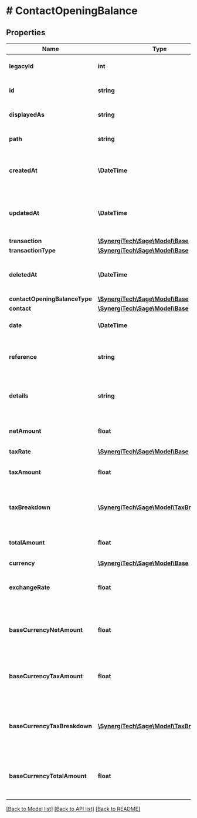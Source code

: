 # # ContactOpeningBalance

## Properties

Name | Type | Description | Notes
------------ | ------------- | ------------- | -------------
**legacyId** | **int** | The legacy ID for the item | [optional]
**id** | **string** | The unique identifier for the item | [optional]
**displayedAs** | **string** | The name of the resource | [optional]
**path** | **string** | The API path for the resource | [optional]
**createdAt** | **\DateTime** | The datetime when the item was created | [optional]
**updatedAt** | **\DateTime** | The datetime when the item was last updated | [optional]
**transaction** | [**\SynergiTech\Sage\Model\Base**](Base.md) |  | [optional]
**transactionType** | [**\SynergiTech\Sage\Model\Base**](Base.md) |  | [optional]
**deletedAt** | **\DateTime** | The datetime when the item was deleted | [optional]
**contactOpeningBalanceType** | [**\SynergiTech\Sage\Model\Base**](Base.md) |  | [optional]
**contact** | [**\SynergiTech\Sage\Model\Base**](Base.md) |  | [optional]
**date** | **\DateTime** | The date of the opening balance | [optional]
**reference** | **string** | The reference for the opening balance | [optional]
**details** | **string** | A description of the opening balance | [optional]
**netAmount** | **float** | The net amount of the opening balance | [optional]
**taxRate** | [**\SynergiTech\Sage\Model\Base**](Base.md) |  | [optional]
**taxAmount** | **float** | The tax amount of the opening balance | [optional]
**taxBreakdown** | [**\SynergiTech\Sage\Model\TaxBreakdown[]**](TaxBreakdown.md) | The tax breakdown for the opening balance | [optional]
**totalAmount** | **float** | The total amount of the opening balance | [optional]
**currency** | [**\SynergiTech\Sage\Model\Base**](Base.md) |  | [optional]
**exchangeRate** | **float** | The exchange rate for the opening balance | [optional]
**baseCurrencyNetAmount** | **float** | The net amount of the opening balance in base currency | [optional]
**baseCurrencyTaxAmount** | **float** | The tax amount of the opening balance in base currency | [optional]
**baseCurrencyTaxBreakdown** | [**\SynergiTech\Sage\Model\TaxBreakdown[]**](TaxBreakdown.md) | The tax breakdown for the opening balance in base currency | [optional]
**baseCurrencyTotalAmount** | **float** | The total amount of the opening balance in base currency | [optional]

[[Back to Model list]](../../README.md#models) [[Back to API list]](../../README.md#endpoints) [[Back to README]](../../README.md)
